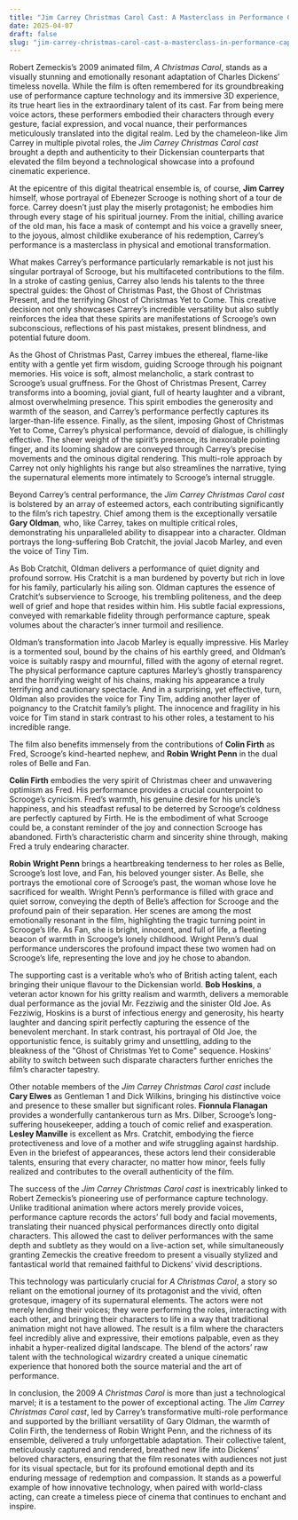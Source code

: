 ```yaml
---
title: "Jim Carrey Christmas Carol Cast: A Masterclass in Performance Capture and Dickensian Spirit"
date: 2025-04-07
draft: false
slug: "jim-carrey-christmas-carol-cast-a-masterclass-in-performance-capture-and-dickensian-spirit" 
---
```


Robert Zemeckis’s 2009 animated film, *A Christmas Carol*, stands as a visually stunning and emotionally resonant adaptation of Charles Dickens’ timeless novella. While the film is often remembered for its groundbreaking use of performance capture technology and its immersive 3D experience, its true heart lies in the extraordinary talent of its cast. Far from being mere voice actors, these performers embodied their characters through every gesture, facial expression, and vocal nuance, their performances meticulously translated into the digital realm. Led by the chameleon-like Jim Carrey in multiple pivotal roles, the *Jim Carrey Christmas Carol cast* brought a depth and authenticity to their Dickensian counterparts that elevated the film beyond a technological showcase into a profound cinematic experience.

At the epicentre of this digital theatrical ensemble is, of course, **Jim Carrey** himself, whose portrayal of Ebenezer Scrooge is nothing short of a tour de force. Carrey doesn’t just play the miserly protagonist; he embodies him through every stage of his spiritual journey. From the initial, chilling avarice of the old man, his face a mask of contempt and his voice a gravelly sneer, to the joyous, almost childlike exuberance of his redemption, Carrey’s performance is a masterclass in physical and emotional transformation.

What makes Carrey’s performance particularly remarkable is not just his singular portrayal of Scrooge, but his multifaceted contributions to the film. In a stroke of casting genius, Carrey also lends his talents to the three spectral guides: the Ghost of Christmas Past, the Ghost of Christmas Present, and the terrifying Ghost of Christmas Yet to Come. This creative decision not only showcases Carrey’s incredible versatility but also subtly reinforces the idea that these spirits are manifestations of Scrooge’s own subconscious, reflections of his past mistakes, present blindness, and potential future doom.

As the Ghost of Christmas Past, Carrey imbues the ethereal, flame-like entity with a gentle yet firm wisdom, guiding Scrooge through his poignant memories. His voice is soft, almost melancholic, a stark contrast to Scrooge’s usual gruffness. For the Ghost of Christmas Present, Carrey transforms into a booming, jovial giant, full of hearty laughter and a vibrant, almost overwhelming presence. This spirit embodies the generosity and warmth of the season, and Carrey’s performance perfectly captures its larger-than-life essence. Finally, as the silent, imposing Ghost of Christmas Yet to Come, Carrey’s physical performance, devoid of dialogue, is chillingly effective. The sheer weight of the spirit’s presence, its inexorable pointing finger, and its looming shadow are conveyed through Carrey’s precise movements and the ominous digital rendering. This multi-role approach by Carrey not only highlights his range but also streamlines the narrative, tying the supernatural elements more intimately to Scrooge’s internal struggle.

Beyond Carrey’s central performance, the *Jim Carrey Christmas Carol cast* is bolstered by an array of esteemed actors, each contributing significantly to the film’s rich tapestry. Chief among them is the exceptionally versatile **Gary Oldman**, who, like Carrey, takes on multiple critical roles, demonstrating his unparalleled ability to disappear into a character. Oldman portrays the long-suffering Bob Cratchit, the jovial Jacob Marley, and even the voice of Tiny Tim.

As Bob Cratchit, Oldman delivers a performance of quiet dignity and profound sorrow. His Cratchit is a man burdened by poverty but rich in love for his family, particularly his ailing son. Oldman captures the essence of Cratchit’s subservience to Scrooge, his trembling politeness, and the deep well of grief and hope that resides within him. His subtle facial expressions, conveyed with remarkable fidelity through performance capture, speak volumes about the character’s inner turmoil and resilience.

Oldman’s transformation into Jacob Marley is equally impressive. His Marley is a tormented soul, bound by the chains of his earthly greed, and Oldman’s voice is suitably raspy and mournful, filled with the agony of eternal regret. The physical performance capture captures Marley’s ghostly transparency and the horrifying weight of his chains, making his appearance a truly terrifying and cautionary spectacle. And in a surprising, yet effective, turn, Oldman also provides the voice for Tiny Tim, adding another layer of poignancy to the Cratchit family’s plight. The innocence and fragility in his voice for Tim stand in stark contrast to his other roles, a testament to his incredible range.

The film also benefits immensely from the contributions of **Colin Firth** as Fred, Scrooge’s kind-hearted nephew, and **Robin Wright Penn** in the dual roles of Belle and Fan.

**Colin Firth** embodies the very spirit of Christmas cheer and unwavering optimism as Fred. His performance provides a crucial counterpoint to Scrooge’s cynicism. Fred’s warmth, his genuine desire for his uncle’s happiness, and his steadfast refusal to be deterred by Scrooge’s coldness are perfectly captured by Firth. He is the embodiment of what Scrooge could be, a constant reminder of the joy and connection Scrooge has abandoned. Firth’s characteristic charm and sincerity shine through, making Fred a truly endearing character.

**Robin Wright Penn** brings a heartbreaking tenderness to her roles as Belle, Scrooge’s lost love, and Fan, his beloved younger sister. As Belle, she portrays the emotional core of Scrooge’s past, the woman whose love he sacrificed for wealth. Wright Penn’s performance is filled with grace and quiet sorrow, conveying the depth of Belle’s affection for Scrooge and the profound pain of their separation. Her scenes are among the most emotionally resonant in the film, highlighting the tragic turning point in Scrooge’s life. As Fan, she is bright, innocent, and full of life, a fleeting beacon of warmth in Scrooge’s lonely childhood. Wright Penn’s dual performance underscores the profound impact these two women had on Scrooge’s life, representing the love and joy he chose to abandon.

The supporting cast is a veritable who’s who of British acting talent, each bringing their unique flavour to the Dickensian world. **Bob Hoskins**, a veteran actor known for his gritty realism and warmth, delivers a memorable dual performance as the jovial Mr. Fezziwig and the sinister Old Joe. As Fezziwig, Hoskins is a burst of infectious energy and generosity, his hearty laughter and dancing spirit perfectly capturing the essence of the benevolent merchant. In stark contrast, his portrayal of Old Joe, the opportunistic fence, is suitably grimy and unsettling, adding to the bleakness of the "Ghost of Christmas Yet to Come" sequence. Hoskins’ ability to switch between such disparate characters further enriches the film’s character tapestry.

Other notable members of the *Jim Carrey Christmas Carol cast* include **Cary Elwes** as Gentleman 1 and Dick Wilkins, bringing his distinctive voice and presence to these smaller but significant roles. **Fionnula Flanagan** provides a wonderfully cantankerous turn as Mrs. Dilber, Scrooge’s long-suffering housekeeper, adding a touch of comic relief and exasperation. **Lesley Manville** is excellent as Mrs. Cratchit, embodying the fierce protectiveness and love of a mother and wife struggling against hardship. Even in the briefest of appearances, these actors lend their considerable talents, ensuring that every character, no matter how minor, feels fully realized and contributes to the overall authenticity of the film.

The success of the *Jim Carrey Christmas Carol cast* is inextricably linked to Robert Zemeckis’s pioneering use of performance capture technology. Unlike traditional animation where actors merely provide voices, performance capture records the actors’ full body and facial movements, translating their nuanced physical performances directly onto digital characters. This allowed the cast to deliver performances with the same depth and subtlety as they would on a live-action set, while simultaneously granting Zemeckis the creative freedom to present a visually stylized and fantastical world that remained faithful to Dickens’ vivid descriptions.

This technology was particularly crucial for *A Christmas Carol*, a story so reliant on the emotional journey of its protagonist and the vivid, often grotesque, imagery of its supernatural elements. The actors were not merely lending their voices; they were performing the roles, interacting with each other, and bringing their characters to life in a way that traditional animation might not have allowed. The result is a film where the characters feel incredibly alive and expressive, their emotions palpable, even as they inhabit a hyper-realized digital landscape. The blend of the actors’ raw talent with the technological wizardry created a unique cinematic experience that honored both the source material and the art of performance.

In conclusion, the 2009 *A Christmas Carol* is more than just a technological marvel; it is a testament to the power of exceptional acting. The *Jim Carrey Christmas Carol cast*, led by Carrey’s transformative multi-role performance and supported by the brilliant versatility of Gary Oldman, the warmth of Colin Firth, the tenderness of Robin Wright Penn, and the richness of its ensemble, delivered a truly unforgettable adaptation. Their collective talent, meticulously captured and rendered, breathed new life into Dickens’ beloved characters, ensuring that the film resonates with audiences not just for its visual spectacle, but for its profound emotional depth and its enduring message of redemption and compassion. It stands as a powerful example of how innovative technology, when paired with world-class acting, can create a timeless piece of cinema that continues to enchant and inspire.